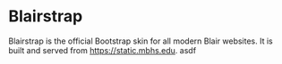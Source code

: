 # Blairstrap

Blairstrap is the official Bootstrap skin for all modern Blair websites. It is
built and served from https://static.mbhs.edu.
asdf